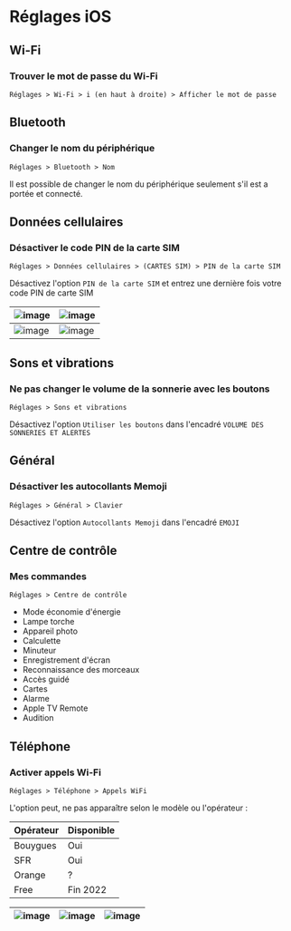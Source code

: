 # Réglages iOS

## Wi-Fi

### Trouver le mot de passe du Wi-Fi

`Réglages > Wi-Fi > i (en haut à droite) > Afficher le mot de passe`

## Bluetooth

### Changer le nom du périphérique

`Réglages > Bluetooth > Nom`

Il est possible de changer le nom du périphérique seulement s'il est a portée et connecté.

## Données cellulaires

### Désactiver le code PIN de la carte SIM

`Réglages > Données cellulaires > (CARTES SIM) > PIN de la carte SIM`

Désactivez l'option `PIN de la carte SIM` et entrez une dernière fois votre code PIN de carte SIM

| ![image][code_sim_1] | ![image][code_sim_2] | 
|----------------------|----------------------|
| ![image][code_sim_3] | ![image][code_sim_4] |

<!-- Sources -->

[code_sim_1]:https://user-images.githubusercontent.com/70631622/186919012-d893a7b2-24f6-42f6-bda2-30b802a59b16.png

[code_sim_2]:https://user-images.githubusercontent.com/70631622/186919004-65d7cef7-e613-4227-8a71-d5a6381ebca9.png

[code_sim_3]:https://user-images.githubusercontent.com/70631622/186919009-145a71fa-2e60-419a-9bfb-cd0b0af98ba5.png

[code_sim_4]:https://user-images.githubusercontent.com/70631622/186919011-b72f7f9d-d03c-444d-b8f5-07e852ea85eb.png

## Sons et vibrations

### Ne pas changer le volume de la sonnerie avec les boutons

`Réglages > Sons et vibrations`

Désactivez l'option `Utiliser les boutons` dans l'encadré `VOLUME DES SONNERIES ET ALERTES`

## Général

### Désactiver les autocollants Memoji

`Réglages > Général > Clavier`

Désactivez l'option `Autocollants Memoji` dans l'encadré `EMOJI`

## Centre de contrôle

### Mes commandes

`Réglages > Centre de contrôle `

- Mode économie d'énergie
- Lampe torche
- Appareil photo
- Calculette
- Minuteur
- Enregistrement d'écran
- Reconnaissance des morceaux
- Accès guidé
- Cartes
- Alarme
- Apple TV Remote
- Audition

## Téléphone

### Activer appels Wi-Fi

`Réglages > Téléphone > Appels WiFi`

L'option peut, ne pas apparaître selon le modèle ou l'opérateur :

| Opérateur | Disponible |
|-----------|------------|
| Bouygues  | Oui        |
| SFR       | Oui        |
| Orange    | ?          | 
| Free      | Fin 2022   |

| ![image][appels_wifi_1] | ![image][appels_wifi_2] | ![image][appels_wifi_3] |
|-------------------------|-------------------------|-------------------------|

<!-- Sources -->

[appels_wifi_1]:https://user-images.githubusercontent.com/70631622/169761654-86e23530-0faf-4277-9683-910add1d54d6.png

[appels_wifi_2]:https://user-images.githubusercontent.com/70631622/169762815-3b8a1924-065f-406a-b942-9c0b0cf75a25.png

[appels_wifi_3]:https://user-images.githubusercontent.com/70631622/169759631-b2d2fad0-d46b-4257-9702-75624857df7d.png
